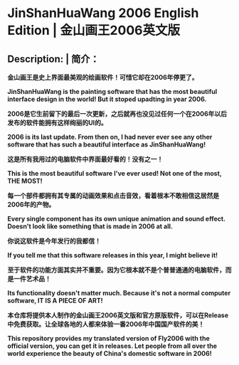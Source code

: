 # JinShanHuaWang 2006 English Edition | 金山画王2006英文版

## Description: | 简介：

**金山画王是史上界面最美观的绘画软件！可惜它却在2006年停更了。**

**JinShanHuaWang is the painting software that has the most beautiful interface design in the world! But it stoped upadting in year 2006.**

**2006是它生前留下的最后一次更新，之后就再也没见过任何一个在2006年以后发布的软件能拥有这样绚丽的UI的。**

**2006 is its last update. From then on, I had never ever see any other software that has such a beautiful interface as JinShanHuaWang!**

**这是所有我用过的电脑软件中界面最好看的！没有之一！**

**This is the most beautiful software I've ever used! Not one of the most, THE MOST!**

**每一个部件都拥有其专属的动画效果和点击音效，看着根本不敢相信这居然是2006年的产物。**

**Every single component has its own unique animation and sound effect. Doesn't look like something that is made in 2006 at all.**

**你说这软件是今年发行的我都信！**

**If you tell me that this software releases in this year, I might believe it!**

**至于软件的功能方面其实并不重要。因为它根本就不是个普普通通的电脑软件，而是一件艺术品！**

**Its functionality doesn't matter much. Because it's not a normal computer software, IT IS A PIECE OF ART!**

**本仓库将提供本人制作的金山画王2006英文版和官方原版软件，可以在Release中免费获取。让全球各地的人都来体验一番2006年中国国产软件的美！**

**This repository provides my translated version of Fly2006 with the official version, you can get it in releases. Let people from all over the world experience the beauty of China's domestic software in 2006!**
